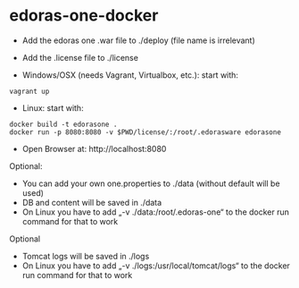 # edoras-one-docker

- Add the edoras one .war file to ./deploy (file name is irrelevant)
- Add the .license file to ./license

- Windows/OSX (needs Vagrant, Virtualbox, etc.): start with:
```Shell
vagrant up
```

- Linux: start with:
```Shell
docker build -t edorasone .
docker run -p 8080:8080 -v $PWD/license/:/root/.edorasware edorasone
```

- Open Browser at: http://localhost:8080

Optional:
- You can add your own one.properties to ./data (without default will be used)
- DB and content will be saved in ./data
- On Linux you have to add „-v ./data:/root/.edoras-one“ to the docker run command for that to work

Optional
- Tomcat logs will be saved in ./logs
- On Linux you have to add „-v ./logs:/usr/local/tomcat/logs“ to the docker run command for that to work
